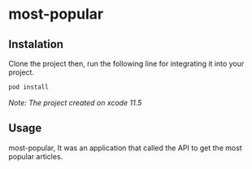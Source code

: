 

# most-popular

## Instalation

Clone the project then, run the following line for integrating it into your project.

```ruby
pod install
```
_Note: The project created on xcode 11.5_

## Usage

most-popular, It was an application that called the API to get the most popular articles.

